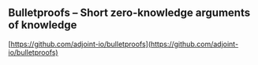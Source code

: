 ## Bulletproofs – Short zero-knowledge arguments of knowledge
  
  [https://github.com/adjoint-io/bulletproofs](https://github.com/adjoint-io/bulletproofs)